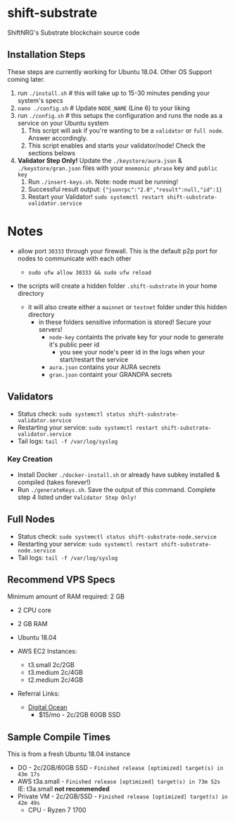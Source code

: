 # shift-substrate
ShiftNRG's Substrate blockchain source code

## Installation Steps
These steps are currently working for Ubuntu 18.04. Other OS Support coming later.

1. run `./install.sh` # this will take up to 15-30 minutes pending your system's specs
2. `nano ./config.sh` # Update `NODE_NAME` (Line 6) to your liking 
3. run `./config.sh` # this setups the configuration and runs the node as a service on your Ubuntu system
   1. This script will ask if you're wanting to be a `validator` or `full node`. Answer accordingly. 
   2. This script enables and starts your validator/node! Check the sections belows
4. **Validator Step Only!** Update the `./keystore/aura.json` & `./keystore/gran.json` files with your `mnemonic phrase` key and `public key`
   1. Run `./insert-keys.sh`. Note: node must be running!
   2. Successful result output: `{"jsonrpc":"2.0","result":null,"id":1}`
   3. Restart your Validator! `sudo systemctl restart shift-substrate-validator.service`

# Notes
* allow port `30333` through your firewall. This is the default p2p port for nodes to communicate with each other
  * `sudo ufw allow 30333 && sudo ufw reload`

* the scripts will create a hidden folder `.shift-substrate` in your home directory
  * it will also create either a `mainnet` or `testnet` folder under this hidden directory
    * in these folders sensitive information is stored! Secure your servers!
      * `node-key` containts the private key for your node to generate it's public peer id
        * you see your node's peer id in the logs when your start/restart the service
      * `aura.json` contains your AURA secrets
      * `gran.json` containt your GRANDPA secrets

## Validators
* Status check: `sudo systemctl status shift-substrate-validator.service`
* Restarting your service: `sudo systemctl restart shift-substrate-validator.service`
* Tail logs: `tail -f /var/log/syslog`
  
### Key Creation
* Install Docker `./docker-install.sh` or already have subkey installed & compiled (takes forever!)
* Run `./generateKeys.sh`. Save the output of this command. Complete step 4 listed under `Validator Step Only!`

## Full Nodes
* Status check: `sudo systemctl status shift-substrate-node.service`
* Restarting your service: `sudo systemctl restart shift-substrate-node.service`
* Tail logs: `tail -f /var/log/syslog`

## Recommend VPS Specs
Minimum amount of RAM required: 2 GB
* 2 CPU core
* 2 GB RAM
* Ubuntu 18.04
  
* AWS EC2 Instances:
  * t3.small 2c/2GB
  * t3.medium 2c/4GB
  * t2.medium 2c/4GB

* Referral Links:
  * [Digital Ocean](https://m.do.co/c/2e7929d058d5) 
    * $15/mo - 2c/2GB 60GB SSD

## Sample Compile Times
This is from a fresh Ubuntu 18.04 instance

* DO - 2c/2GB/60GB SSD - `Finished release [optimized] target(s) in 43m 17s`
* AWS t3a.small - `Finished release [optimized] target(s) in 73m 52s` IE: t3a.small **not recommended**
* Private VM - 2c/2GB/SSD - `Finished release [optimized] target(s) in 42m 49s`
  * CPU - Ryzen 7 1700